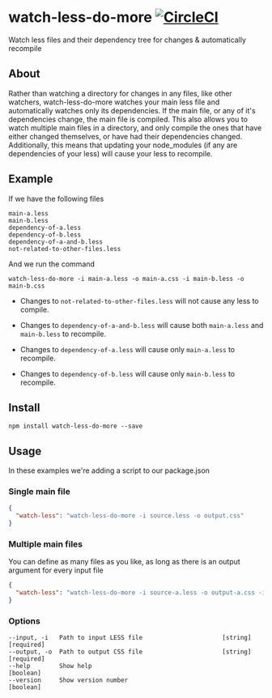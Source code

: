 # watch-less-do-more [![CircleCI](https://circleci.com/gh/JakeSidSmith/watch-less-do-more.svg?style=svg)](https://circleci.com/gh/JakeSidSmith/watch-less-do-more)

Watch less files and their dependency tree for changes & automatically recompile

## About

Rather than watching a directory for changes in any files, like other watchers, watch-less-do-more watches your main less file and automatically watches only its dependencies. If the main file, or any of it's dependencies change, the main file is compiled. This also allows you to watch multiple main files in a directory, and only compile the ones that have either changed themselves, or have had their dependencies changed. Additionally, this means that updating your node_modules (if any are dependencies of your less) will cause your less to recompile.

## Example

If we have the following files

```
main-a.less
main-b.less
dependency-of-a.less
dependency-of-b.less
dependency-of-a-and-b.less
not-related-to-other-files.less
```

And we run the command

```shell
watch-less-do-more -i main-a.less -o main-a.css -i main-b.less -o main-b.css
```

* Changes to `not-related-to-other-files.less` will not cause any less to compile.

* Changes to `dependency-of-a-and-b.less` will cause both `main-a.less` and `main-b.less` to recompile.

* Changes to `dependency-of-a.less` will cause only `main-a.less` to recompile.

* Changes to `dependency-of-b.less` will cause only `main-b.less` to recompile.

## Install

```shell
npm install watch-less-do-more --save
```

## Usage

In these examples we're adding a script to our package.json

### Single main file

```json
{
  "watch-less": "watch-less-do-more -i source.less -o output.css"
}
```

### Multiple main files

You can define as many files as you like, as long as there is an output argument for every input file

```json
{
  "watch-less": "watch-less-do-more -i source-a.less -o output-a.css -i source-b.less -o output-b.css"
}
```

### Options

```shell
--input, -i   Path to input LESS file                      [string] [required]
--output, -o  Path to output CSS file                      [string] [required]
--help        Show help                                              [boolean]
--version     Show version number                                    [boolean]
```
